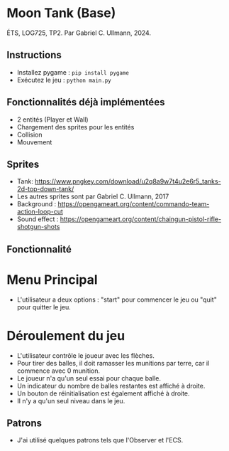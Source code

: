 # Moon Tank (Base)
ÉTS, LOG725, TP2. 
Par Gabriel C. Ullmann, 2024.

## Instructions
- Installez pygame : `pip install pygame`
- Exécutez le jeu : `python main.py`

## Fonctionnalités déjà implémentées
- 2 entités (Player et Wall)
- Chargement des sprites pour les entités
- Collision
- Mouvement

## Sprites
- Tank: https://www.pngkey.com/download/u2q8a9w7t4u2e6r5_tanks-2d-top-down-tank/
- Les autres sprites sont par Gabriel C. Ullmann, 2017
- Background : https://opengameart.org/content/commando-team-action-loop-cut
- Sound effect : https://opengameart.org/content/chaingun-pistol-rifle-shotgun-shots 

## Fonctionnalité
# Menu Principal
- L'utilisateur a deux options : "start" pour commencer le jeu ou "quit" pour quitter le jeu.

# Déroulement du jeu
- L'utilisateur contrôle le joueur avec les flèches.
- Pour tirer des balles, il doit ramasser les munitions par terre, car il commence avec 0 munition.
- Le joueur n'a qu'un seul essai pour chaque balle.
- Un indicateur du nombre de balles restantes est affiché à droite.
- Un bouton de réinitialisation est également affiché à droite.
- Il n'y a qu'un seul niveau dans le jeu.

## Patrons
- J'ai utilisé quelques patrons tels que l'Observer et l'ECS.
